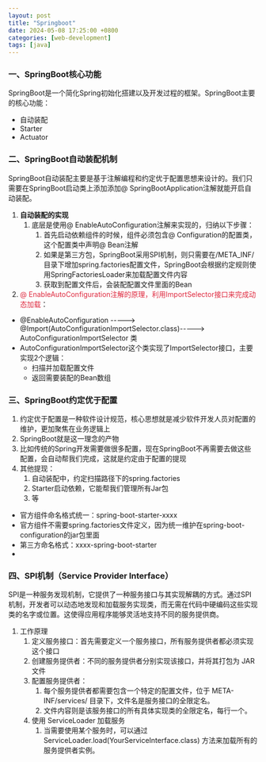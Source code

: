 ```yaml
---
layout: post
title: "Springboot"
date: 2024-05-08 17:25:00 +0800
categories: [web-development]
tags: [java]
---
```


### 一、SpringBoot核心功能
SpringBoot是一个简化Spring初始化搭建以及开发过程的框架。SpringBoot主要的核心功能：

+ 自动装配
+ Starter
+ Actuator

### 二、SpringBoot自动装配机制
SpringBoot自动装配主要是基于注解编程和约定优于配置思想来设计的。我们只需要在SpringBoot启动类上添加添加@ SpringBootApplication注解就能开启自动装配。

1. **自动装配的实现**
    1. 底层是使用@ EnableAutoConfiguration注解来实现的，归纳以下步骤：
        1. 首先启动依赖组件的时候，组件必须包含@ Configuration的配置类，这个配置类中声明@ Bean注解
        2. 如果是第三方包，SpringBoot采用SPI机制，则只需要在/META_INF/目录下增加spring.factories配置文件，SpringBoot会根据约定规则使用SpringFactoriesLoader来加载配置文件内容
        3. 获取到配置文件后，会装配配置文件里面的Bean
2. <font style="color:#DF2A3F;">@ EnableAutoConfiguration注解的原理，利用ImportSelector接口来完成动态加载</font>：
+ @EnableAutoConfiguration -----> @Import(AutoConfigurationImportSelector.class)----->   AutoConfigurationImportSelector 类
+ AutoConfigurationImportSelector这个类实现了ImportSelector接口，主要实现2个逻辑：
    - 扫描并加载配置文件
    - 返回需要装配的Bean数组

### 三、SpringBoot约定优于配置
1. 约定优于配置是一种软件设计规范，核心思想就是减少软件开发人员对配置的维护，更加聚焦在业务逻辑上
2. SpringBoot就是这一理念的产物
3. 比如传统的Spring开发需要做很多配置，现在SpringBoot不再需要去做这些配置，会自动帮我们完成，这就是约定由于配置的提现
4. 其他提现：
    1. 自动装配中，约定扫描路径下的spring.factories
    2. Starter启动依赖，它能帮我们管理所有Jar包
    3. 等
+ 官方组件命名格式统一：spring-boot-starter-xxxx
+ 官方组件不需要spring.factories文件定义，因为统一维护在spring-boot-configuration的jar包里面
+ 第三方命名格式：xxxx-spring-boot-starter
+ 

### 四、SPI机制（Service Provider Interface）
SPI是一种服务发现机制，它提供了一种服务接口与其实现解耦的方式。通过SPI机制，开发者可以动态地发现和加载服务实现类，而无需在代码中硬编码这些实现类的名字或位置。这使得应用程序能够灵活地支持不同的服务提供商。

1. 工作原理
    1. 定义服务接口：首先需要定义一个服务接口，所有服务提供者都必须实现这个接口
    2. 创建服务提供者：不同的服务提供者分别实现该接口，并将其打包为 JAR 文件
    3. 配置服务提供者：
        1. 每个服务提供者都需要包含一个特定的配置文件，位于 META-INF/services/ 目录下，文件名是服务接口的全限定名。
        2. 文件内容则是该服务接口的所有具体实现类的全限定名，每行一个。
    4. 使用 ServiceLoader 加载服务
        1. 当需要使用某个服务时，可以通过 ServiceLoader.load(YourServiceInterface.class) 方法来加载所有的服务提供者实例。

